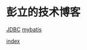 # 彭立的技术博客

[JDBC](https://gordonpeng.github.io/note/jdbc.md)
[mybatis](https://gordonpeng.github.io/note/mybatis.md)

[index](https://gordonpeng.github.io/index.html)

